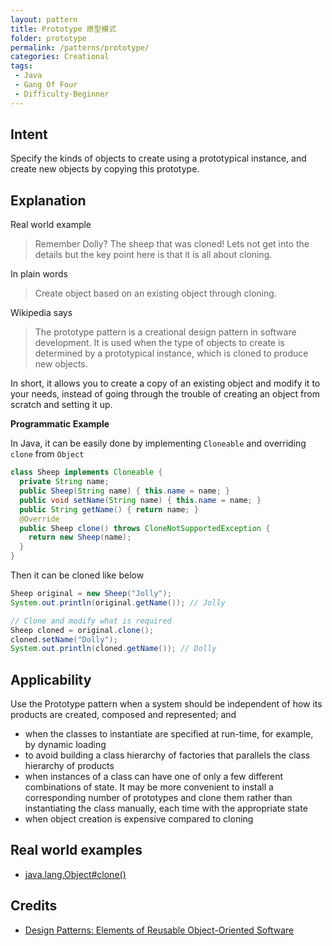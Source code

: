 ```yaml
---
layout: pattern
title: Prototype 原型模式
folder: prototype
permalink: /patterns/prototype/
categories: Creational
tags: 
 - Java
 - Gang Of Four
 - Difficulty-Beginner
---
```


## Intent
Specify the kinds of objects to create using a prototypical
instance, and create new objects by copying this prototype.

## Explanation
Real world example

> Remember Dolly? The sheep that was cloned! Lets not get into the details but the key point here is that it is all about cloning.

In plain words

> Create object based on an existing object through cloning.

Wikipedia says

> The prototype pattern is a creational design pattern in software development. It is used when the type of objects to create is determined by a prototypical instance, which is cloned to produce new objects.

In short, it allows you to create a copy of an existing object and modify it to your needs, instead of going through the trouble of creating an object from scratch and setting it up.

**Programmatic Example**

In Java, it can be easily done by implementing `Cloneable` and overriding `clone` from `Object`

```java
class Sheep implements Cloneable {
  private String name;
  public Sheep(String name) { this.name = name; }
  public void setName(String name) { this.name = name; }
  public String getName() { return name; }
  @Override
  public Sheep clone() throws CloneNotSupportedException {
    return new Sheep(name);
  }
}
```

Then it can be cloned like below

```java
Sheep original = new Sheep("Jolly");
System.out.println(original.getName()); // Jolly

// Clone and modify what is required
Sheep cloned = original.clone();
cloned.setName("Dolly");
System.out.println(cloned.getName()); // Dolly
```

## Applicability
Use the Prototype pattern when a system should be independent of how its products are created, composed and represented; and

* when the classes to instantiate are specified at run-time, for example, by dynamic loading
* to avoid building a class hierarchy of factories that parallels the class hierarchy of products
* when instances of a class can have one of only a few different combinations of state. It may be more convenient to install a corresponding number of prototypes and clone them rather than instantiating the class manually, each time with the appropriate state
* when object creation is expensive compared to cloning

## Real world examples

* [java.lang.Object#clone()](http://docs.oracle.com/javase/8/docs/api/java/lang/Object.html#clone%28%29)

## Credits

* [Design Patterns: Elements of Reusable Object-Oriented Software](http://www.amazon.com/Design-Patterns-Elements-Reusable-Object-Oriented/dp/0201633612)

